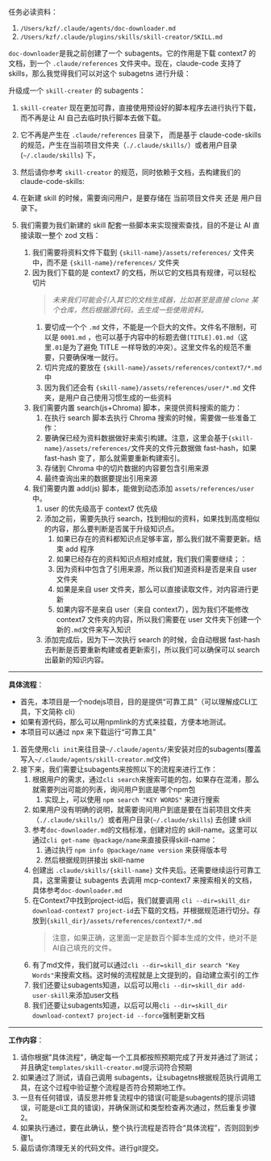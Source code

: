 任务必读资料：

1. `/Users/kzf/.claude/agents/doc-downloader.md`
2. `/Users/kzf/.claude/plugins/skills/skill-creator/SKILL.md`

`doc-downloader`是我之前创建了一个 subagents。它的作用是下载 context7 的文档，到一个
`.claude/references`
文件夹中。现在，claude-code 支持了 skills，那么我觉得我们可以对这个 subagetns 进行升级：

升级成一个 `skill-creater` 的 subagents：

1. `skill-creater`
   现在更加可靠，直接使用预设好的脚本程序去进行执行下载，而不再是让 AI 自己去临时执行脚本去做下载。
1. 它不再是产生在 `.claude/references`
   目录下， 而是基于 claude-code-skills 的规范，产生在当前项目文件夹（`./.claude/skills/`）或者用户目录(`~/.claude/skills`) 下，
1. 然后请你参考 `skill-creator`
   的规范，同时依赖于文档，去构建我们的 claude-code-skills:

1. 在新建 skill 的时候，需要询问用户，是要存储在 当前项目文件夹 还是 用户目录下。
1. 我们需要为我们新建的 skill 配套一些脚本来实现搜索查找，目的不是让 AI 直接读取一整个 zod 文档：
   1. 我们需要将资料文件下载到 `{skill-name}/assets/references/`
      文件夹中，而不是 `{skill-name}/references/` 文件夹
   1. 因为我们下载的是 context7 的文档，所以它的文档具有规律，可以轻松切片
      > _未来我们可能会引入其它的文档生成器，比如甚至是直接 clone 某个仓库，然后根据源代码，去生成一些使用资料。_
      1. 要切成一个个 `.md` 文件，不能是一个巨大的文件。文件名不限制，可以是
         `0001.md`
         ，也可以基于内容中的标题去做`[TITLE].01.md`（这里`.01`是为了避免 TITLE 一样导致的冲突）。这里文件名的规范不重要，只要确保唯一就行。
      1. 切片完成的要放在 `{skill-name}/assets/references/context7/*.md` 中
      1. 因为我们还会有 `{skill-name}/assets/references/user/*.md`
         文件夹，是用户自己使用习惯生成的一些资料
   1. 我们需要内置 search(js+Chroma) 脚本，来提供资料搜索的能力：
      1. 在执行 search 脚本去执行 Chroma 搜索的时候，需要做一些准备工作：
      1. 要确保已经为资料数据做好来索引构建。注意，这里会基于`{skill-name}/assets/references/`文件夹的文件元数据做 fast-hash，如果 fast-hash 变了，那么就需要重新构建索引。
      1. 存储到 Chroma 中的切片数据的内容要包含引用来源
      1. 最终查询出来的数据要提出引用来源
   1. 我们需要内置 add(js) 脚本，能做到动态添加 `assets/references/user`
      中。
      1. user 的优先级高于 context7 优先级
      1. 添加之前，需要先执行 search，找到相似的资料，如果找到高度相似的内容，那么要判断是否属于升级知识点。
         1. 如果已存在的资料都知识点足够丰富，那么我们就不需要更新。结束 add 程序
         1. 如果已经存在的资料知识点相对成就，我们我们需要继续；：
         1. 因为资料中包含了引用来源，所以我们知道资料是否是来自 user 文件夹
         1. 如果是来自 user 文件夹，那么可以直接读取文件，对内容进行更新
         1. 如果内容不是来自 user（来自 context7），因为我们不能修改 context7 文件夹的内容，所以我们需要在 user 文件夹下创建一个新的`.md`文件来写入知识
      1. 添加完成后，因为下一次执行 search 的时候，会自动根据 fast-hash 去判断是否要重新构建或者更新索引，所以我们可以确保可以 search 出最新的知识内容。

---

**具体流程**：

- 首先，本项目是一个nodejs项目，目的是提供“可靠工具”（可以理解成CLI工具，下文简称 cli）
- 如果有源代码，那么可以用npmlink的方式来挂载，方便本地测试。
- 本项目可以通过 npx 来下载运行“可靠工具”

1. 首先使用`cli init`来往目录`~/.claude/agents/`来安装对应的subagents(覆盖写入`~/.claude/agents/skill-creator.md`文件)
2. 接下来，我们需要让subagents来按照以下的流程来进行工作：
   1. 根据用户的需求，通过`cli search`来搜索可能的包，如果存在混淆，那么就需要列出可能的列表，询问用户到底是哪个npm包
      1. 实现上，可以使用 `npm search "KEY WORDS"` 来进行搜索
   2. 如果用户没有明确的说明，就需要询问用户到底是要在当前项目文件夹（`./.claude/skills/`）或者用户目录(`~/.claude/skills`) 去创建 skill
   3. 参考`doc-downloader.md`的文档标准，创建对应的 skill-name。这里可以通过`cli get-name @package/name`来直接获得skill-name：
      1. 通过执行 `npm info @package/name version` 来获得版本号
      2. 然后根据规则拼接出 skill-name
   4. 创建出 `.claude/skills/{skill-name}` 文件夹后。还需要继续运行可靠工具，这里需要让 subagents 去调用 mcp-context7 来搜索相关的文档，具体参考`doc-downloader.md`
   5. 在Context7中找到project-id后，我们就要调用 `cli --dir=skill_dir download-context7 project-id`去下载的文档，并根据规范进行切分。存放到`{skill_dir}/assets/references/context7/*.md`
      > 注意，如果正确，这里面一定是数百个脚本生成的文件，绝对不是AI自己填充的文件。
   6. 有了md文件，我们就可以通过`cli --dir=skill_dir search "Key Words"`来搜索文档。这时候的流程就是上文提到的，自动建立索引的工作
   7. 我们还要让subagents知道，以后可以用`cli --dir=skill_dir add-user-skill`来添加user文档
   8. 我们还要让subagents知道，以后可以用`cli --dir=skill_dir download-context7 project-id --force`强制更新文档

---

**工作内容**：

1. 请你根据"具体流程"，确定每一个工具都按照预期完成了开发并通过了测试；并且确定`templates/skill-creator.md`提示词符合预期
2. 如果通过了测试，请自己调用 subagents，让subagetns根据规范执行调用工具，在这个过程中验证整个流程是否符合预期地工作。
3. 一旦有任何错误，请反思并修复流程中的错误(可能是subagents的提示词错误，可能是cli工具的错误)，并确保测试和类型检查再次通过，然后重复步骤2。
4. 如果执行通过，要在此确认，整个执行流程是否符合“具体流程”，否则回到步骤1。
5. 最后请你清理无关的代码文件。进行git提交。
